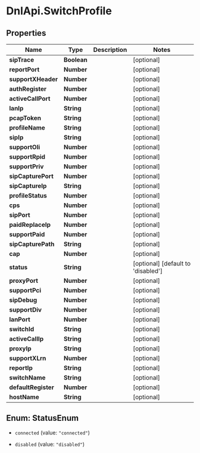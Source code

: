 # DnlApi.SwitchProfile

## Properties
Name | Type | Description | Notes
------------ | ------------- | ------------- | -------------
**sipTrace** | **Boolean** |  | [optional] 
**reportPort** | **Number** |  | [optional] 
**supportXHeader** | **Number** |  | [optional] 
**authRegister** | **Number** |  | [optional] 
**activeCallPort** | **Number** |  | [optional] 
**lanIp** | **String** |  | [optional] 
**pcapToken** | **String** |  | [optional] 
**profileName** | **String** |  | [optional] 
**sipIp** | **String** |  | [optional] 
**supportOli** | **Number** |  | [optional] 
**supportRpid** | **Number** |  | [optional] 
**supportPriv** | **Number** |  | [optional] 
**sipCapturePort** | **Number** |  | [optional] 
**sipCaptureIp** | **String** |  | [optional] 
**profileStatus** | **Number** |  | [optional] 
**cps** | **Number** |  | [optional] 
**sipPort** | **Number** |  | [optional] 
**paidReplaceIp** | **Number** |  | [optional] 
**supportPaid** | **Number** |  | [optional] 
**sipCapturePath** | **String** |  | [optional] 
**cap** | **Number** |  | [optional] 
**status** | **String** |  | [optional] [default to &#39;disabled&#39;]
**proxyPort** | **Number** |  | [optional] 
**supportPci** | **Number** |  | [optional] 
**sipDebug** | **Number** |  | [optional] 
**supportDiv** | **Number** |  | [optional] 
**lanPort** | **Number** |  | [optional] 
**switchId** | **String** |  | [optional] 
**activeCallIp** | **String** |  | [optional] 
**proxyIp** | **String** |  | [optional] 
**supportXLrn** | **Number** |  | [optional] 
**reportIp** | **String** |  | [optional] 
**switchName** | **String** |  | [optional] 
**defaultRegister** | **Number** |  | [optional] 
**hostName** | **String** |  | [optional] 


<a name="StatusEnum"></a>
## Enum: StatusEnum


* `connected` (value: `"connected"`)

* `disabled` (value: `"disabled"`)




